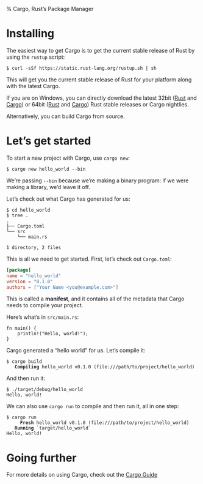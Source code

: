 % Cargo, Rust’s Package Manager

# Installing

The easiest way to get Cargo is to get the current stable release of Rust by
using the `rustup` script:

```shell
$ curl -sSf https://static.rust-lang.org/rustup.sh | sh
```

This will get you the current stable release of Rust for your platform along
with the latest Cargo.

If you are on Windows, you can directly download the latest 32bit ([Rust](https://static.rust-lang.org/dist/rust-1.0.0-i686-pc-windows-gnu.msi)
and [Cargo](https://static.rust-lang.org/cargo-dist/cargo-nightly-i686-pc-windows-gnu.tar.gz)) or 64bit ([Rust](https://static.rust-lang.org/dist/rust-1.0.0-x86_64-pc-windows-gnu.msi) and [Cargo](https://static.rust-lang.org/cargo-dist/cargo-nightly-x86_64-pc-windows-gnu.tar.gz)) Rust stable releases or Cargo nightlies.

Alternatively, you can build Cargo from source.

# Let’s get started

To start a new project with Cargo, use `cargo new`:

```shell
$ cargo new hello_world --bin
```

We’re passing `--bin` because we’re making a binary program: if we
were making a library, we’d leave it off.

Let’s check out what Cargo has generated for us:

```shell
$ cd hello_world
$ tree .
.
├── Cargo.toml
└── src
    └── main.rs

1 directory, 2 files
```

This is all we need to get started. First, let’s check out `Cargo.toml`:

```toml
[package]
name = "hello_world"
version = "0.1.0"
authors = ["Your Name <you@example.com>"]
```

This is called a **manifest**, and it contains all of the metadata that Cargo
needs to compile your project.

Here’s what’s in `src/main.rs`:

```
fn main() {
    println!("Hello, world!");
}
```

Cargo generated a “hello world” for us. Let’s compile it:

<pre><code class="language-shell">$ cargo build
<span style="font-weight: bold"
class="s1">   Compiling</span> hello_world v0.1.0 (file:///path/to/project/hello_world)</code></pre>

And then run it:

```shell
$ ./target/debug/hello_world
Hello, world!
```

We can also use `cargo run` to compile and then run it, all in one step:

<pre><code class="language-shell">$ cargo run
<span style="font-weight: bold"
class="s1">     Fresh</span> hello_world v0.1.0 (file:///path/to/project/hello_world)
<span style="font-weight: bold"
class="s1">   Running</span> `target/hello_world`
Hello, world!</code></pre>

# Going further

For more details on using Cargo, check out the [Cargo Guide](guide.html)

